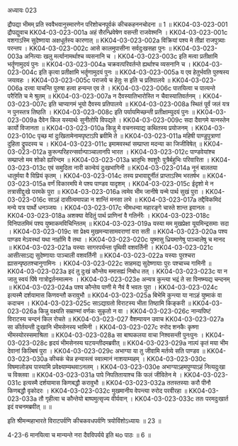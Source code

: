 अध्यायः 023

द्रौपद्या भीमम् प्रति स्ववैभवानुस्मारणेन परिशोचनपूर्वकं कीचकहननचोदना ॥ 1 ॥
KK04-03-023-001	द्रौपद्युवाच 
KK04-03-023-001a	अहं सैरन्ध्रिवेषेण वसन्ती राजवेश्मनि ।
KK04-03-023-001c	वशगाऽस्मि सुदेष्णाया अक्षधूर्तस्य कारणात् ॥ 
KK04-03-023-002a	विक्रियां पश्य मे तीव्रां राजपुत्र्याः परन्तप ।
KK04-03-023-002c	आसे कालमुपासीना सर्वदुःखसहा पुनः ॥ 
KK04-03-023-003a	अनित्याः खलु मर्त्यानामर्थाश्च व्यसनानि च ।
KK04-03-023-003c	इति मत्वा प्रतीक्षामि भर्तॄणामुदयं पुनः ॥
KK04-03-023-004a	चक्रवत्परिवर्तन्ते ह्यर्थाश्च व्यसनानि च ।
KK04-03-023-004c	इति कृत्वा प्रतीक्षामि भर्तॄणामुदयं पुनः ॥ 
KK04-03-023-005a	य एव हेतुर्भवति पुरुषस्य जयावहः ।
KK04-03-023-005c	पराजये च हेतुः स इति च प्रतिपालये ॥
KK04-03-023-006a	दत्त्वा याचन्ति पुरुषा हत्वा हन्यन्त एव ते ।
KK04-03-023-006c	पातयित्वा च पात्यन्ते परैरिति च मे श्रुतम् ॥ 
KK04-03-023-007a	न दैवस्यातिभारोस्ति न चैवास्यातिवर्तनम् ।
KK04-03-023-007c	इति चाप्यागमं भूयो दैवस्य प्रतिपालये ॥ 
KK04-03-023-008a	स्थितं पूर्वं जलं यत्र न पुनस्तत्र तिष्ठति ।
KK04-03-023-008c	इति पर्यायमिच्छन्ती प्रतीक्षाम्युदयं पुनः ॥
KK04-03-023-009a	दैवेन किल यस्यार्थः सुनीतोपि विपद्यते ।
KK04-03-023-009c	सदा दैवागमे यत्नस्तेन कार्यो विजानता ॥ 
KK04-03-023-010a	किन्नु मे वचनस्याद्य कथितस्य प्रयोजनम् ।
KK04-03-023-010c	पृच्छ मां दुःखितामेनामपृष्टाऽपि ब्रवीमि ते ॥
KK04-03-023-011a	महिषी पाण्डुपुत्राणां दुहिता द्रुपदस्य च ।
KK04-03-023-011c	इमामवस्थां सम्प्राप्ता मदन्या का जिजीविषेत् ॥ 
KK04-03-023-012a	कुरून्परिहरन्सर्वान्पाञ्चालानपि भारत ।
KK04-03-023-012c	पाण्डवेयांश्च सम्प्राप्तो मम शोको ह्यरिन्दम ॥ 
KK04-03-023-013a	भ्रातृभिः श्वशुरैः पुत्रैर्बहुभिः परिवारिता ।
KK04-03-023-013c	एवं समुदिता नारी कान्वेयं दुःखभागिनी ॥ 
KK04-03-023-014a	नूनं बालतया धातुर्मया वै विप्रियं कृतम् ।
KK04-03-023-014c	तस्य प्रभावाद्दुर्नीतं प्राप्ताऽस्मि भरतर्षभ ॥ 
KK04-03-023-015a	वर्णं विकारमपि मे पश्य पाण्डव यादृशम् ।
KK04-03-023-015c	ईदृशो मे न तत्रासीद्दुःखे परमके पुरा ॥ 
KK04-03-023-016a	त्वमेव भीम जानीषे यन्मे पार्थ सुखं पुरा ।
KK04-03-023-016c	साऽहं दासीत्वमापन्ना न शान्तिं मनसा लभे ॥ 
KK04-03-023-017a	तद्दैविकमिदं मन्ये यत्र पार्थो धनञ्जयः ।
KK04-03-023-017c	भीमधन्वा महारङ्गे चास्ते शान्त इवानलः ॥ 
KK04-03-023-018a	अशक्या वेदितुं पार्थ प्राणिनां वै गतिर्नरैः ।
KK04-03-023-018c	विनिपातमिमं पश्य युष्माकमविचिन्तितम् ॥ 
KK04-03-023-019a	यस्या मम मुखप्रेक्षा यूयमिन्द्रसमाः सदा ।
KK04-03-023-019c	सा प्रेक्ष्य मुखमन्यासामवराणां वरा सती ॥ 
KK04-03-023-020a	पश्य पाण्डव मेऽवस्थां यथा नार्हामि वै तथा ।
KK04-03-023-020c	युष्मासु ध्रियमाणेषु पाञ्चालेषु च मानद ॥ 
KK04-03-023-021a	यस्याः सागरपर्यन्ता पृथिवी वशवर्तिनी ।
KK04-03-023-021c	आसीत्साऽद्य सुदेष्णायाः पाञ्चाली वशवर्तिनी ॥ 
KK04-03-023-022a	यस्याः पुरश्चरा ह्यासन्पृष्ठतश्चानुगामिनः ।
KK04-03-023-022c	साहमद्य सुदेष्णायाः पुरः पश्चाच्च गामिनी ॥ 
KK04-03-023-023a	इदं तु दुःखं कौन्तेय ममासह्यं निबोध तत् ।
KK04-03-023-023c	या न जातु स्वयं पिंषे गात्रोद्वर्तनमात्मनः ।
KK04-03-023-023e	अन्यत्र कुन्त्या भद्रं ते सा पिनष्म्यद्य चन्दनम् ॥ 
KK04-03-023-024a	पश्य कौन्तेय पाणी मे नैवं वै भवतः पुरा ।
KK04-03-023-024c	इत्यस्मै दर्शयामास किणवन्तौ करावुभौ ॥ 
KK04-03-023-025a	बिभेमि कुन्त्या या नाऽहं युष्माकं वा कदाचन ।
KK04-03-023-025c	साऽद्याग्रतो विराटस्य भीता तिष्ठामि किङ्करी ॥ 
KK04-03-023-026a	किन्नु वक्ष्यति सम्राण्मां वर्णकः सुकृतो न वा ।
KK04-03-023-026c	नान्यपिष्टं विराटस्य चन्दनं किल रोचते ॥ 
KK04-03-023-027	वैशम्पायन उवाच 
KK04-03-023-027a	सा कीर्तयन्ती दुःखानि भीमसेनस्य भामिनी ।
KK04-03-023-027c	रुरोद शनकैः कृष्णा भीमस्योरस्समाश्रिता ॥ 
KK04-03-023-028a	सा बाष्पकलया वाचा निश्वसन्ती पुनःपुनः ।
KK04-03-023-028c	हृदयं भीमसेनस्य घटयन्तीदमब्रवीत् ॥ 
KK04-03-023-029a	नाल्पं कृतं मया भीम देवानां किल्बिषं पुरा ।
KK04-03-023-029c	अभाग्या या तु जीवामि मर्तव्ये सति पाण्डव ॥ 
KK04-03-023-030a	कीचकं चेन्न हन्यास्त्वं स्वात्मानं नाशयाम्यहम् ।
KK04-03-023-030c	विषमालोड्य पास्यामि प्रवेक्ष्याम्यथवाऽनलम् ।
KK04-03-023-030e	अभाग्याऽहमपुण्याऽहं नित्यदुःखा च विक्लवा ॥
KK04-03-023-031a	पापे निपतितायाश्च किं फलं जीवितेन मे ।
KK04-03-023-031c	इत्यस्मै दर्शयामास किणबद्धौ करावुभौ ॥ 
KK04-03-023-032a	ततस्तस्याः करौ पीनौ किणबद्धौ वृकोदरः ।
KK04-03-023-032c	मुखमानीय वेपन्त्या रुरोद परवीरहा ॥ 
KK04-03-023-033a	तौ गृहीत्वा च कौन्तेयो बाष्पमुत्सृज्य वीर्यवान् ।
KK04-03-023-033c	ततः परमदुःखार्त इदं वचनमब्रवीत् ॥ ॥

इति श्रीमन्महाभारते विराटपर्वणि कीचकवधपर्वणि त्रयोविंशोऽध्यायः ॥ 23 ॥

4-23-6 मानयित्वा च मान्यन्ते नरा दैवविपर्यये इति थo पाठः ॥ 6 ॥
